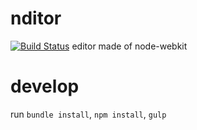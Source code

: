 nditor
======

[![Build Status](https://travis-ci.org/n-kats/nditor.svg?branch=master)](https://travis-ci.org/n-kats/nditor)
editor made of node-webkit

develop
======

run `bundle install`, `npm install`, `gulp`

